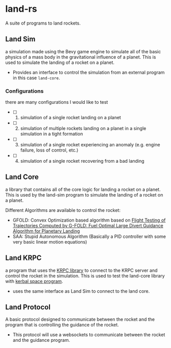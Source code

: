 # land-rs

A suite of programs to land rockets.

## Land Sim

a simulation made using the Bevy game engine to simulate all of the basic physics of a mass body in the gravitational influence of a planet. This is used to simulate the landing of a rocket on a planet.

- Provides an interface to control the simulation from an external program in this case `land-core`.

### Configurations

there are many configurations I would like to test

- [ ] 1. simulation of a single rocket landing on a planet
- [ ] 2. simulation of multiple rockets landing on a planet in a single simulation in a tight formation
- [ ] 3. simulation of a single rocket experiencing an anomaly (e.g. engine failure, loss of control, etc.)
- [ ] 4. simulation of a single rocket recovering from a bad landing

## Land Core

a library that contains all of the core logic for landing a rocket on a planet. This is used by the land-sim program to simulate the landing of a rocket on a planet.

Different Algorithms are available to control the rocket:

- GFOLD: Convex Optimization based algorithm based on [Flight Testing of Trajectories Computed by G-FOLD: Fuel Optimal Large Divert Guidance Algorithm for Planetary Landing](https://www.researchgate.net/publication/236334043_Flight_Testing_of_Trajectories_Computed_by_G-FOLD_Fuel_Optimal_Large_Divert_Guidance_Algorithm_for_Planetary_Landing)
- SAA: Stupid Autonomous Algorithm (Basically a PID controller with some very basic linear motion equations)

## Land KRPC

a program that uses the [KRPC library](https://krpc.github.io/krpc/) to connect to the KRPC server and control the rocket in the simulation. This is used to test the land-core library with [kerbal space program](https://wiki.kerbalspaceprogram.com/wiki/Main_Page).

- uses the same interface as Land Sim to connect to the land core.

## Land Protocol

A basic protocol designed to communicate between the rocket and the program that is controlling the guidance of the rocket.

- This protocol will use a websockets to communicate between the rocket and the guidance program.

